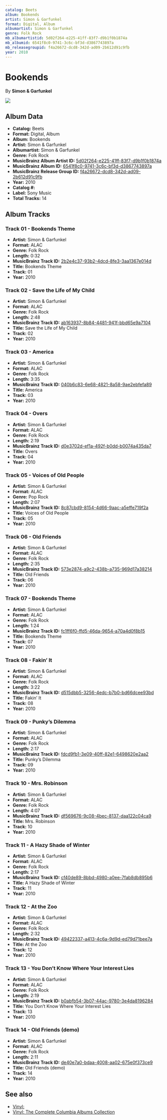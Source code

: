 ```yaml
---
catalog: Beets
album: Bookends
artist: Simon & Garfunkel
format: Digital, Album
albumartist: Simon & Garfunkel
genre: Folk Rock
mb_albumartistid: 5d02f264-e225-41ff-83f7-d9b1f0b1874a
mb_albumid: 6541f8c0-9741-3c6c-bf3d-d3867743897a
mb_releasegroupid: f4a26672-dcd8-342d-ad09-2b612d91c9fb
year: 2010
---
```


# Bookends

By **Simon & Garfunkel**

![](../../assets/beetscovers/Simon_and_Garfunkel-Bookends.jpg)

## Album Data

- **Catalog:** Beets
- **Format:** Digital, Album
- **Album:** Bookends
- **Artist:** Simon & Garfunkel
- **Albumartist:** Simon & Garfunkel
- **Genre:** Folk Rock
- **MusicBrainz Album Artist ID:** [5d02f264-e225-41ff-83f7-d9b1f0b1874a](https://musicbrainz.org/artist/5d02f264-e225-41ff-83f7-d9b1f0b1874a)
- **MusicBrainz Album ID:** [6541f8c0-9741-3c6c-bf3d-d3867743897a](https://musicbrainz.org/release/6541f8c0-9741-3c6c-bf3d-d3867743897a)
- **MusicBrainz Release Group ID:** [f4a26672-dcd8-342d-ad09-2b612d91c9fb](https://musicbrainz.org/release-group/f4a26672-dcd8-342d-ad09-2b612d91c9fb)
- **Year:** 2010
- **Catalog #:** 
- **Label:** Sony Music
- **Total Tracks:** 14

## Album Tracks

### Track 01 - Bookends Theme

- **Artist:** Simon & Garfunkel
- **Format:** ALAC
- **Genre:** Folk Rock
- **Length:** 0:32
- **MusicBrainz Track ID:** [2b2e4c37-93b2-4dcd-8fe3-3aa1367e014d](https://musicbrainz.org/recording/2b2e4c37-93b2-4dcd-8fe3-3aa1367e014d)
- **Title:** Bookends Theme
- **Track:** 01
- **Year:** 2010

### Track 02 - Save the Life of My Child

- **Artist:** Simon & Garfunkel
- **Format:** ALAC
- **Genre:** Folk Rock
- **Length:** 2:48
- **MusicBrainz Track ID:** [ab163937-8b84-4481-941f-bbd65e9a7104](https://musicbrainz.org/recording/ab163937-8b84-4481-941f-bbd65e9a7104)
- **Title:** Save the Life of My Child
- **Track:** 02
- **Year:** 2010

### Track 03 - America

- **Artist:** Simon & Garfunkel
- **Format:** ALAC
- **Genre:** Folk Rock
- **Length:** 3:35
- **MusicBrainz Track ID:** [040b6c83-6e68-4821-8a58-9ae2ebfefa89](https://musicbrainz.org/recording/040b6c83-6e68-4821-8a58-9ae2ebfefa89)
- **Title:** America
- **Track:** 03
- **Year:** 2010

### Track 04 - Overs

- **Artist:** Simon & Garfunkel
- **Format:** ALAC
- **Genre:** Folk Rock
- **Length:** 2:19
- **MusicBrainz Track ID:** [d0e3702d-ef1a-492f-b0dd-b0074a435da7](https://musicbrainz.org/recording/d0e3702d-ef1a-492f-b0dd-b0074a435da7)
- **Title:** Overs
- **Track:** 04
- **Year:** 2010

### Track 05 - Voices of Old People

- **Artist:** Simon & Garfunkel
- **Format:** ALAC
- **Genre:** Pop Rock
- **Length:** 2:07
- **MusicBrainz Track ID:** [8c87cbd9-8154-4d66-9aac-a5effe719f2a](https://musicbrainz.org/recording/8c87cbd9-8154-4d66-9aac-a5effe719f2a)
- **Title:** Voices of Old People
- **Track:** 05
- **Year:** 2010

### Track 06 - Old Friends

- **Artist:** Simon & Garfunkel
- **Format:** ALAC
- **Genre:** Folk Rock
- **Length:** 2:35
- **MusicBrainz Track ID:** [573e2874-a9c2-438b-a735-969d17a38214](https://musicbrainz.org/recording/573e2874-a9c2-438b-a735-969d17a38214)
- **Title:** Old Friends
- **Track:** 06
- **Year:** 2010

### Track 07 - Bookends Theme

- **Artist:** Simon & Garfunkel
- **Format:** ALAC
- **Genre:** Folk Rock
- **Length:** 1:24
- **MusicBrainz Track ID:** [fc1ff6f0-ffd5-46da-9654-a70a4d0f8b15](https://musicbrainz.org/recording/fc1ff6f0-ffd5-46da-9654-a70a4d0f8b15)
- **Title:** Bookends Theme
- **Track:** 07
- **Year:** 2010

### Track 08 - Fakin’ It

- **Artist:** Simon & Garfunkel
- **Format:** ALAC
- **Genre:** Folk Rock
- **Length:** 3:22
- **MusicBrainz Track ID:** [d515dbb5-3256-4edc-b7b0-bd66dcee93bd](https://musicbrainz.org/recording/d515dbb5-3256-4edc-b7b0-bd66dcee93bd)
- **Title:** Fakin’ It
- **Track:** 08
- **Year:** 2010

### Track 09 - Punky’s Dilemma

- **Artist:** Simon & Garfunkel
- **Format:** ALAC
- **Genre:** Folk Rock
- **Length:** 2:17
- **MusicBrainz Track ID:** [fdcd9fb1-3e09-40ff-82e1-6498620e2aa2](https://musicbrainz.org/recording/fdcd9fb1-3e09-40ff-82e1-6498620e2aa2)
- **Title:** Punky’s Dilemma
- **Track:** 09
- **Year:** 2010

### Track 10 - Mrs. Robinson

- **Artist:** Simon & Garfunkel
- **Format:** ALAC
- **Genre:** Folk Rock
- **Length:** 4:07
- **MusicBrainz Track ID:** [df569676-9c08-4bec-8137-daa122c04ca9](https://musicbrainz.org/recording/df569676-9c08-4bec-8137-daa122c04ca9)
- **Title:** Mrs. Robinson
- **Track:** 10
- **Year:** 2010

### Track 11 - A Hazy Shade of Winter

- **Artist:** Simon & Garfunkel
- **Format:** ALAC
- **Genre:** Folk Rock
- **Length:** 2:17
- **MusicBrainz Track ID:** [cf40de89-8bbd-4980-a0ee-7fab8db895b6](https://musicbrainz.org/recording/cf40de89-8bbd-4980-a0ee-7fab8db895b6)
- **Title:** A Hazy Shade of Winter
- **Track:** 11
- **Year:** 2010

### Track 12 - At the Zoo

- **Artist:** Simon & Garfunkel
- **Format:** ALAC
- **Genre:** Folk Rock
- **Length:** 2:32
- **MusicBrainz Track ID:** [49422337-a413-4c6a-9d9d-ed79d71bee7a](https://musicbrainz.org/recording/49422337-a413-4c6a-9d9d-ed79d71bee7a)
- **Title:** At the Zoo
- **Track:** 12
- **Year:** 2010

### Track 13 - You Don’t Know Where Your Interest Lies

- **Artist:** Simon & Garfunkel
- **Format:** ALAC
- **Genre:** Folk Rock
- **Length:** 2:19
- **MusicBrainz Track ID:** [b0abfb54-3b07-44ac-9780-3e4da8196284](https://musicbrainz.org/recording/b0abfb54-3b07-44ac-9780-3e4da8196284)
- **Title:** You Don’t Know Where Your Interest Lies
- **Track:** 13
- **Year:** 2010

### Track 14 - Old Friends (demo)

- **Artist:** Simon & Garfunkel
- **Format:** ALAC
- **Genre:** Folk Rock
- **Length:** 2:11
- **MusicBrainz Track ID:** [de40e7a0-bdaa-4008-aa02-675e0f373ce9](https://musicbrainz.org/recording/de40e7a0-bdaa-4008-aa02-675e0f373ce9)
- **Title:** Old Friends (demo)
- **Track:** 14
- **Year:** 2010


## See also

- [Vinyl: ](../../Vinyl/Simon_and_Garfunkel/Simon_and_Garfunkel.md)
- [Vinyl: The Complete Columbia Albums Collection](../../Vinyl/Simon_and_Garfunkel/The_Complete_Columbia_Albums_Collection.md)
